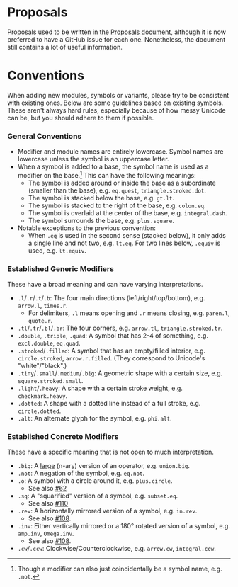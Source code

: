 # Proposals
Proposals used to be written in the [Proposals document](https://typst.app/project/riXtMSim5zLCo7DWngIFbT),
although it is now preferred to have a GitHub issue for each one.
Nonetheless, the document still contains a lot of useful information.

# Conventions
When adding new modules, symbols or variants, please try to be consistent with
existing ones. Below are some guidelines based on existing symbols. These aren't
always hard rules, especially because of how messy Unicode can be, but you should
adhere to them if possible.

### General Conventions
- Modifier and module names are entirely lowercase.
	Symbol names are lowercase unless the symbol is an uppercase letter.
- When a symbol is added to a base, the symbol name is used as a modifier on the base.[^modifname]
	This can have the following meanings:
	- The symbol is added around or inside the base as a subordinate (smaller than the base),
		e.g. `eq.quest`, `triangle.stroked.dot`.
	- The symbol is stacked below the base, e.g. `gt.lt`.
	- The symbol is stacked to the right of the base, e.g. `colon.eq`.
	- The symbol is overlaid at the center of the base, e.g. `integral.dash`.
	- The symbol surrounds the base, e.g. `plus.square`.
- Notable exceptions to the previous convention:
	- When `.eq` is used in the second sense (stacked below), it only adds a single line and not two,
		e.g. `lt.eq`. For two lines below, `.equiv` is used, e.g. `lt.equiv`.

[^modifname]: Though a modifier can also just coincidentally be a symbol name, e.g. `.not`.

### Established Generic Modifiers
These have a broad meaning and can have varying interpretations.
- `.l`/`.r`/`.t`/`.b`: The four main directions (left/right/top/bottom), e.g. `arrow.l`, `times.r`.
	- For delimiters, `.l` means opening and `.r` means closing, e.g. `paren.l`, `quote.r`.
- `.tl`/`.tr`/`.bl`/`.br`: The four corners, e.g. `arrow.tl`, `triangle.stroked.tr`.
	<!-- TODO: Do we have or want to have conventions about when to choose `.tl` vs. `.t.l`? -->
- `.double`, `.triple`, `.quad`: A symbol that has 2-4 of something, e.g. `excl.double`, `eq.quad`.
- `.stroked`/`.filled`: A symbol that has an empty/filled interior, e.g. `circle.stroked`, `arrow.r.filled`.
	(They correspond to Unicode's "white"/"black".)
- `.tiny`/`.small`/`.medium`/`.big`: A geometric shape with a certain size, e.g. `square.stroked.small`.
- `.light`/`.heavy`: A shape with a certain stroke weight, e.g. `checkmark.heavy`.
- `.dotted`: A shape with a dotted line instead of a full stroke, e.g. `circle.dotted`.
- `.alt`: An alternate glyph for the symbol, e.g. `phi.alt`.

### Established Concrete Modifiers
These have a specific meaning that is not open to much interpretation.
- `.big`: A [large](https://www.unicode.org/Public/math/latest/MathClassEx-15.html) (n-ary) version
	of an operator, e.g. `union.big`.
- `.not`: A negation of the symbol, e.g. `eq.not`.
- `.o`: A symbol with a circle around it, e.g. `plus.circle`.
	- See also [#62](https://github.com/typst/codex/pull/62)
- `.sq`: A "squarified" version of a symbol, e.g. `subset.eq`.
	- See also [#110](https://github.com/typst/codex/pull/110)
- `.rev`: A horizontally mirrored version of a symbol, e.g. `in.rev`.
	- See also [#108](https://github.com/typst/codex/issues/108).
- `.inv`: Either vertically mirrored or a 180° rotated version of a symbol, e.g. `amp.inv`, `Omega.inv`.
	- See also [#108](https://github.com/typst/codex/issues/108).
- `.cw`/`.ccw`: Clockwise/Counterclockwise, e.g. `arrow.cw`, `integral.ccw`.
